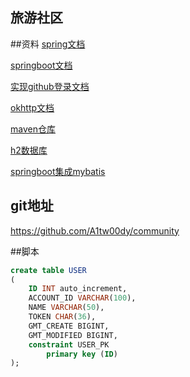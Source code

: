## 旅游社区

##资料
[spring文档](https://spring.io/guides)

[springboot文档](https://docs.spring.io/spring-boot/docs/2.2.1.RELEASE/reference/htmlsingle/#boot-features-configure-datasource)

[实现github登录文档](https://docs.github.com/cn/free-pro-team@latest/developers/apps/building-oauth-apps)

[okhttp文档](https://square.github.io/okhttp/)

[maven仓库](https://mvnrepository.com/)

[h2数据库](http://www.h2database.com/html/main.html)

[springboot集成mybatis](http://mybatis.org/spring-boot-starter/mybatis-spring-boot-autoconfigure/)


## git地址
https://github.com/A1tw00dy/community

##脚本
```sql
create table USER
(
	ID INT auto_increment,
	ACCOUNT_ID VARCHAR(100),
	NAME VARCHAR(50),
	TOKEN CHAR(36),
	GMT_CREATE BIGINT,
	GMT_MODIFIED BIGINT,
	constraint USER_PK
		primary key (ID)
);
```